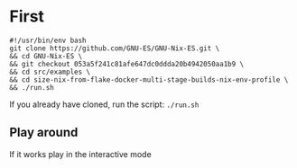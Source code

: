 # First

```
#!/usr/bin/env bash
git clone https://github.com/GNU-ES/GNU-Nix-ES.git \
&& cd GNU-Nix-ES \
&& git checkout 053a5f241c81afe647dc0ddda20b4942050aa1b9 \
&& cd src/examples \
&& cd size-nix-from-flake-docker-multi-stage-builds-nix-env-profile \
&& ./run.sh
```

If you already have cloned, run the script:
`./run.sh`


## Play around

If it works play in the interactive mode
